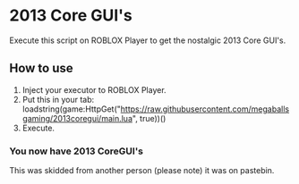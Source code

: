 # 2013 Core GUI's
Execute this script on ROBLOX Player to get the nostalgic 2013 Core GUI's.
## How to use
1. Inject your executor to ROBLOX Player.
2. Put this in your tab: loadstring(game:HttpGet("https://raw.githubusercontent.com/megaballsgaming/2013coregui/main.lua", true))()
3. Execute.
### You now have 2013 CoreGUI's
This was skidded from another person (please note) it was on pastebin.
